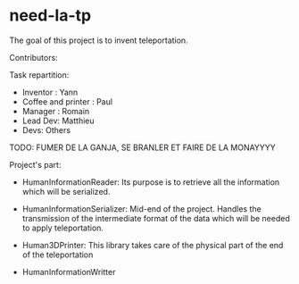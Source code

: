 # need-la-tp
The goal of this project is to invent teleportation.

Contributors:


Task repartition:
- Inventor : Yann 
- Coffee and printer : Paul
- Manager : Romain
- Lead Dev: Matthieu
- Devs: Others

TODO:
FUMER DE LA GANJA, SE BRANLER ET FAIRE DE LA MONAYYYY$$$$

Project's part:

- HumanInformationReader: Its purpose is to retrieve all the information which will be serialized.

- HumanInformationSerializer: Mid-end of the project. Handles the transmission of the intermediate format of the data which will be needed to apply teleportation.

- Human3DPrinter: This library takes care of the physical part of the end of the teleportation  

- HumanInformationWritter

